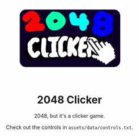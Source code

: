 <div align="center">
    <img src="https://raw.githubusercontent.com/Joalor64GH/2048-Clicker/main/assets/images/logo.png" width="60%" height="60%"/> 
    <br />
    <br />

# 2048 Clicker

2048, but it's a clicker game.

Check out the controls in `assets/data/controls.txt`.
</div>
